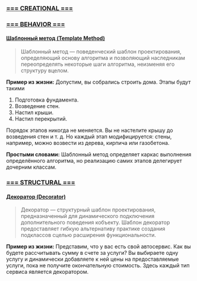 ### [=== CREATIONAL ===](src/main/java/org/example/gof/creational)

### [=== BEHAVIOR ===](src/main/java/org/example/gof/behavior)

#### [Шаблонный метод (Template Method)](src/main/java/org/example/gof/behavior/TemplateMethodPattern.java)

> Шаблонный метод — поведенческий шаблон проектирования, определяющий основу алгоритма и позволяющий наследникам
> переопределять некоторые шаги алгоритма, неизменяя его структуру вцелом.

**Пример из жизни:** Допустим, вы собрались строить дома. Этапы будут такими

1. Подготовка фундамента.
2. Возведение стен.
3. Настил крыши.
4. Настил перекрытий.

Порядок этапов никогда не меняется. Вы не настелите крышу до возведения стен и т. д. Но каждый этап модифицируется:
стены, например, можно возвести из дерева, кирпича или газобетона.

**Простыми словами:** Шаблонный метод определяет каркас выполнения определённого алгоритма, но реализацию самих этапов
делегирует дочерним классам.

### [=== STRUCTURAL ===](src/main/java/org/example/gof/structural)

#### [Декоратор (Decorator)](src%2Fmain%2Fjava%2Forg%2Fexample%2Fgof%2Fstructural%2FDecorator.java)

> Декоратор — структурный шаблон проектирования, предназначенный для динамического подключения дополнительного поведения
> кобъекту. Шаблон декоратор предоставляет гибкую альтернативу практике создания подклассов сцелью расширения
> функциональности.

**Пример из жизни:** Представим, что у вас есть свой автосервис. Как вы будете рассчитывать сумму в счете за услуги? Вы выбираете одну услугу и динамически добавляете к ней цены на предоставляемые услуги, пока не получите окончательную стоимость. Здесь каждый тип сервиса является декоратором.


